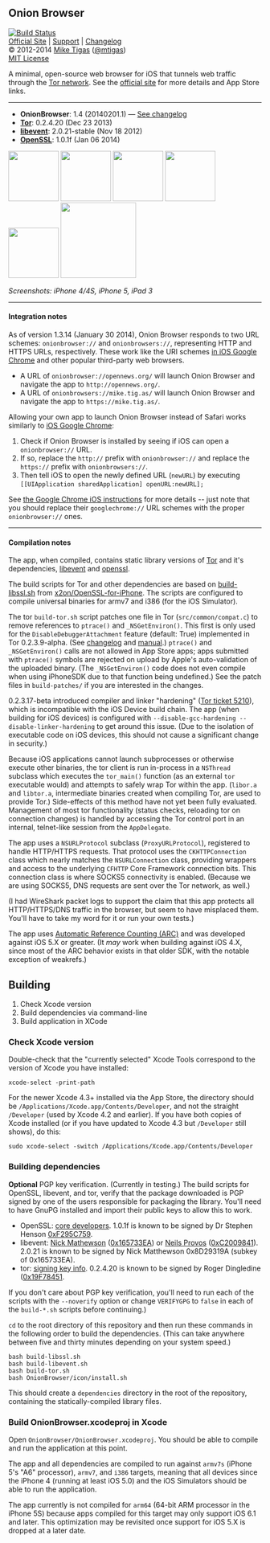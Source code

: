 ## Onion Browser

[![Build Status](https://travis-ci.org/mtigas/iOS-OnionBrowser.png)](https://travis-ci.org/mtigas/iOS-OnionBrowser)  
[Official Site][official] | [Support][help] | [Changelog][changelog]  
&copy; 2012-2014 [Mike Tigas][miketigas] ([@mtigas](https://twitter.com/mtigas))  
[MIT License][license]

A minimal, open-source web browser for iOS that tunnels web traffic through
the [Tor network][tor]. See the [official site][official] for more details
and App Store links.

---

* **OnionBrowser**: 1.4 (20140201.1) — [See changelog][changelog]
* **[Tor][tor]**: 0.2.4.20 (Dec 23 2013)
* **[libevent][libevent]**: 2.0.21-stable (Nov 18 2012)
* **[OpenSSL][openssl]**: 1.0.1f (Jan 06 2014)

[official]: http://onionbrowser.com/
[help]: http://onionbrowser.com/help/
[changelog]: https://raw.github.com/mtigas/iOS-OnionBrowser/master/CHANGES.txt
[miketigas]: https://mike.tig.as/
[license]: https://github.com/mtigas/iOS-OnionBrowser/blob/master/LICENSE
[tor]: https://www.torproject.org/
[libevent]: http://libevent.org/
[openssl]: https://www.openssl.org/

<a href="https://d2p12wh0p3fo1n.cloudfront.net/files/20120918/a.png"><img src="https://d2p12wh0p3fo1n.cloudfront.net/files/20120918/a-100.jpg" width="100"/></a>
<a href="https://d2p12wh0p3fo1n.cloudfront.net/files/20120918/b.png"><img src="https://d2p12wh0p3fo1n.cloudfront.net/files/20120918/b-100.jpg" width="100"/></a>
<a href="https://d2p12wh0p3fo1n.cloudfront.net/files/20120918/c.png"><img src="https://d2p12wh0p3fo1n.cloudfront.net/files/20120918/c-100.jpg" width="100"/></a>
<a href="https://d2p12wh0p3fo1n.cloudfront.net/files/20120918/d.png"><img src="https://d2p12wh0p3fo1n.cloudfront.net/files/20120918/d-100.jpg" width="100"/></a>
<a href="https://d2p12wh0p3fo1n.cloudfront.net/files/20120918/e.png"><img src="https://d2p12wh0p3fo1n.cloudfront.net/files/20120918/e-100.jpg" width="100"/></a>
<a href="https://d2p12wh0p3fo1n.cloudfront.net/files/20120918/f.png"><img src="https://d2p12wh0p3fo1n.cloudfront.net/files/20120918/f-150.jpg" width="150"/></a>

<i>Screenshots: iPhone 4/4S, iPhone 5, iPad 3</i>

---

#### Integration notes

As of version 1.3.14 (January 30 2014),
Onion Browser responds to two URL schemes: `onionbrowser://` and
`onionbrowsers://`, representing HTTP and HTTPS URLs, respectively. These
work like the URI schemes [in iOS Google Chrome][crios] and other popular
third-party web browsers.

* A URL of `onionbrowser://opennews.org/` will launch Onion Browser and
  navigate the app to `http://opennews.org/`.
* A URL of `onionbrowsers://mike.tig.as/` will launch Onion Browser and
  navigate the app to `https://mike.tig.as/`.

Allowing your own app to launch Onion Browser instead of Safari works similarly
to [iOS Google Chrome][crios]:

1. Check if Onion Browser is installed by seeing if iOS can open a
   `onionbrowser://` URL.
2. If so, replace the `http://` prefix with `onionbrowser://` and replace
   the `https://` prefix with `onionbrowsers://`.
3. Then tell iOS to open the newly defined URL (`newURL`) by executing
   `[[UIApplication sharedApplication] openURL:newURL];`

See [the Google Chrome iOS instructions][crios] for more details -- just note
that you should replace their `googlechrome://` URL schemes with the proper
`onionbrowser://` ones.

[x-callback-url]: http://x-callback-url.com/
[crios]: https://developers.google.com/chrome/mobile/docs/ios-links#uri_schemes

---

#### Compilation notes

The app, when compiled, contains static library versions of [Tor][tor] and it's
dependencies, [libevent][libevent] and [openssl][openssl].

The build scripts for Tor and other dependencies are based on
[build-libssl.sh][build_libssl] from [x2on/OpenSSL-for-iPhone][openssliphone].
The scripts are configured to compile universal binaries for armv7 and
i386 (for the iOS Simulator).

[build_libssl]: https://github.com/x2on/OpenSSL-for-iPhone/blob/c637f773a99810bb101169f8e534d0d6b09f3396/build-libssl.sh
[openssliphone]: https://github.com/x2on/OpenSSL-for-iPhone

The tor `build-tor.sh` script patches one file in Tor (`src/common/compat.c`)
to remove references to `ptrace()` and `_NSGetEnviron()`. This first is only used
for the `DisableDebuggerAttachment` feature (default: True) implemented in Tor
0.2.3.9-alpha. (See [changelog][tor_changelog] and [manual][tor_manual].)
`ptrace()` and `_NSGetEnviron()` calls are not allowed in App Store apps; apps
submitted with `ptrace()` symbols are rejected on upload by Apple's
auto-validation of the uploaded binary. (The `_NSGetEnviron()` code does not
even compile when using iPhoneSDK due to that function being undefined.)
See the patch files in `build-patches/` if you are interested in the changes.

[tor_changelog]: https://gitweb.torproject.org/tor.git/blob/tor-0.2.4.18-rc:/ChangeLog
[tor_manual]: https://www.torproject.org/docs/tor-manual-dev.html.en

0.2.3.17-beta introduced compiler and linker "hardening" ([Tor ticket 5210][ticket5210]),
which is incompatible with the iOS Device build chain.  The app (when building
for iOS devices) is configured with `--disable-gcc-hardening --disable-linker-hardening`
to get around this issue. (Due to the isolation of executable code on iOS devices,
this should not cause a significant change in security.)

[ticket5210]: https://trac.torproject.org/projects/tor/ticket/5210

Because iOS applications cannot launch subprocesses or otherwise execute other
binaries, the tor client is run in-process in a `NSThread` subclass which
executes the `tor_main()` function (as an external `tor` executable would)
and attempts to safely wrap Tor within the app. (`libor.a` and
`libtor.a`, intermediate binaries created when compiling Tor, are used to
provide Tor.) Side-effects of this method have not yet been fully evaluated.
Management of most tor functionality (status checks, reloading tor on connection
changes) is handled by accessing the Tor control port in an internal, telnet-like
session from the `AppDelegate`.

The app uses a `NSURLProtocol` subclass (`ProxyURLProtocol`), registered to
handle HTTP/HTTPS requests. That protocol uses the `CKHTTPConnection` class
which nearly matches the `NSURLConnection` class, providing wrappers and access
to the underlying `CFHTTP` Core Framework connection bits. This connection
class is where SOCKS5 connectivity is enabled. (Because we are using SOCKS5,
DNS requests are sent over the Tor network, as well.)

(I had WireShark packet logs to support the claim that this app protects all
HTTP/HTTPS/DNS traffic in the browser, but seem to have misplaced them. You'll
have to take my word for it or run your own tests.)

The app uses [Automatic Reference Counting (ARC)][arc] and was developed against
iOS 5.X or greater. (It *may* work when building against iOS 4.X, since most
of the ARC behavior exists in that older SDK, with the notable exception
of weakrefs.)

[arc]: https://developer.apple.com/library/ios/releasenotes/ObjectiveC/RN-TransitioningToARC/index.html

## Building

1. Check Xcode version
2. Build dependencies via command-line
3. Build application in XCode

### Check Xcode version

Double-check that the "currently selected" Xcode Tools correspond to the version
of Xcode you have installed:

    xcode-select -print-path

For the newer Xcode 4.3+ installed via the App Store, the directory should be
`/Applications/Xcode.app/Contents/Developer`, and not the straight `/Developer`
(used by Xcode 4.2 and earlier). If you have both copies of Xcode installed
(or if you have updated to Xcode 4.3 but `/Developer` still shows), do this:

    sudo xcode-select -switch /Applications/Xcode.app/Contents/Developer

### Building dependencies

**Optional** PGP key verification. (Currently in testing.) The build scripts
for OpenSSL, libevent, and tor, verify that the package downloaded is PGP
signed by one of the users responsible for packaging the library. You'll
need to have GnuPG installed and import their public keys to allow this to
work.

* OpenSSL: [core developers](https://www.openssl.org/about/). 1.0.1f is known
  to be signed by Dr Stephen Henson
  [0xF295C759](http://pgp.mit.edu:11371/pks/lookup?op=vindex&search=0xF295C759).
* libevent: [Nick Mathewson](http://www.wangafu.net/~nickm/)
  ([0x165733EA](http://www.wangafu.net/~nickm/public_key.asc)) or
  [Neils Provos](http://www.citi.umich.edu/u/provos/)
  ([0xC2009841](http://www.citi.umich.edu/u/provos/pgp.key)). 2.0.21 is known
  to be signed by Nick Matthewson 0x8D29319A (subkey of 0x165733EA).
* tor: [signing key info](https://www.torproject.org/docs/signing-keys.html.en).
  0.2.4.20 is known to be signed by Roger Dingledine
  ([0x19F78451](http://pgp.mit.edu/pks/lookup?op=get&search=0x19F78451).

If you don't care about PGP key verification, you'll need to run each of
the scripts with the `--noverify` option or change `VERIFYGPG` to `false`
in each of the `build-*.sh` scripts before continuing.)

`cd` to the root directory of this repository and then run these commands in
the following order to build the dependencies. (This can take anywhere between
five and thirty minutes depending on your system speed.)

    bash build-libssl.sh
    bash build-libevent.sh
    bash build-tor.sh
    bash OnionBrowser/icon/install.sh

This should create a `dependencies` directory in the root of the repository,
containing the statically-compiled library files.

### Build OnionBrowser.xcodeproj in Xcode

Open `OnionBrowser/OnionBrowser.xcodeproj`. You should be
able to compile and run the application at this point.

The app and all dependencies are compiled to run against `armv7s` (iPhone 5's
"A6" processor), `armv7`, and `i386` targets, meaning that all devices since the
iPhone 4 (running at least iOS 5.0) and the iOS Simulators should be able to
run the application.

The app currently is not compiled for `arm64` (64-bit ARM processor in the
iPhone 5S) because apps compiled for this target may only support iOS 6.1
and later. This optimization may be revisited once support for iOS 5.X is
dropped at a later date.
